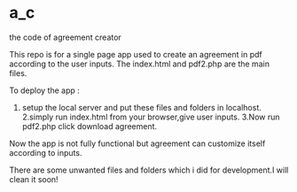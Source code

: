 a_c
===

the code of agreement creator


This repo is for a single page app used to create an agreement in pdf according to the user inputs.
The index.html and pdf2.php are the main files.

To deploy the app :

1. setup the local server and put these files and folders in localhost.
2.simply run index.html from your browser,give user inputs.
3.Now run pdf2.php click download agreement. 

Now the app is not fully functional but agreement can customize itself according to inputs.

There are some unwanted files and folders which i did for development.I will clean it soon!


